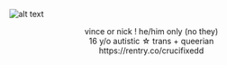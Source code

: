 ![alt text](https://cdn.discordapp.com/attachments/1083954945935544370/1241929543392952370/Untitled1_20240519194423.png?ex=664bfc85&is=664aab05&hm=acfe07b9bafee6449cee94d55467c9b1825c937aafd50c43b17d1405261c4b97&)
<div align="center">vince or nick ! he/him only (no they)</div>
<div align="center">16 y/o autistic ☆ trans + queerian </div>
<div align="center"> https://rentry.co/crucifixedd
